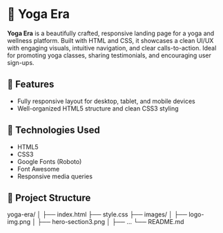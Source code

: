 # 🧘 Yoga Era

**Yoga Era** is a beautifully crafted, responsive landing page for a yoga and wellness platform. Built with HTML and CSS, it showcases a clean UI/UX with engaging visuals, intuitive navigation, and clear calls-to-action. Ideal for promoting yoga classes, sharing testimonials, and encouraging user sign-ups.

## 🌟 Features

- Fully responsive layout for desktop, tablet, and mobile devices    
- Well-organized HTML5 structure and clean CSS3 styling  


## 🚀 Technologies Used

- HTML5  
- CSS3  
- Google Fonts (Roboto)  
- Font Awesome  
- Responsive media queries  

## 📁 Project Structure

yoga-era/
│
├── index.html
├── style.css
├── images/
│ ├── logo-img.png
│ ├── hero-section3.png
│ ├── ...
└── README.md

